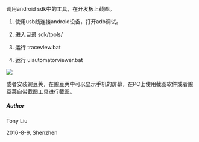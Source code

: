 调用android sdk中的工具，在开发板上截图。

1. 使用usb线连接android设备，打开adb调试。

2. 进入目录 sdk/tools/

3. 运行 traceview.bat

4. 运行 uiautomatorviewer.bat

![](http://images2015.cnblogs.com/blog/745188/201608/745188-20160809115330199-643267719.png)

或者安装豌豆荚，在豌豆荚中可以显示手机的屏幕，在PC上使用截图软件或者豌豆荚自带截图工具进行截图。

##### Author

Tony Liu

2016-8-9, Shenzhen